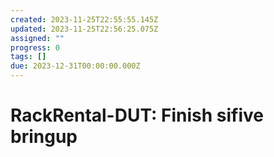 ```yaml
---
created: 2023-11-25T22:55:55.145Z
updated: 2023-11-25T22:56:25.075Z
assigned: ""
progress: 0
tags: []
due: 2023-12-31T00:00:00.000Z
---
```


# RackRental-DUT: Finish sifive bringup
